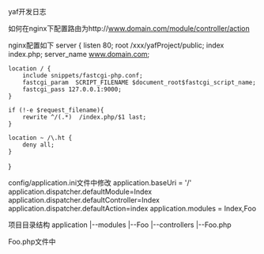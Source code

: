 yaf开发日志

如何在nginx下配置路由为http://www.domain.com/module/controller/action

nginx配置如下
server {
	listen 80;
	root /xxx/yafProject/public;
	index index.php;
	server_name www.domain.com;

	location / {
		include snippets/fastcgi-php.conf;
    	fastcgi_param  SCRIPT_FILENAME $document_root$fastcgi_script_name;
		fastcgi_pass 127.0.0.1:9000;	
	}

	if (!-e $request_filename){
		rewrite ^/(.*)  /index.php/$1 last;
	}

	location ~ /\.ht {
		deny all;
	}
}

config/application.ini文件中修改
application.baseUri = '/'
application.dispatcher.defaultModule=Index
application.dispatcher.defaultController=Index
application.dispatcher.defaultAction=index
application.modules = Index,Foo

项目目录结构
application
|--modules
    |--Foo
        |--controllers
            |--Foo.php

Foo.php文件中
<?php
use Yaf\Controller_Abstract;

class FooController extends Controller_Abstract
{
	public function barAction()
	{
        echo 'Foo/bar';
		exit;
	}
}

访问链接：http://www.domain.com/foo/foo/bar